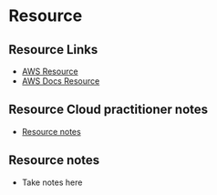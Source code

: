 # **Resource**

## **Resource Links**

- [AWS Resource](https://aws.amazon.com/aws-cost-management/aws-Resource/)
- [AWS Docs Resource](https://docs.aws.amazon.com/awsaccountbilling/latest/aboutv2/Resource-managing-costs.html)

## **Resource Cloud practitioner notes**

- [Resource notes](/aws/foundational-level/cloud-practitioner/notes/billing-and-pricing.md#budget)

## **Resource notes**

- Take notes here
